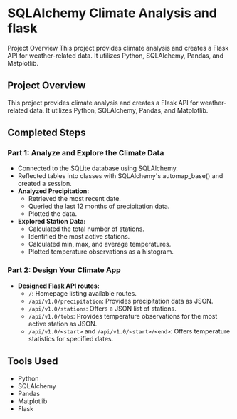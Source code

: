 
# SQLAlchemy Climate Analysis and flask
Project Overview
This project provides climate analysis and creates a Flask API for weather-related data. It utilizes Python, SQLAlchemy, Pandas, and Matplotlib.


## Project Overview
This project provides climate analysis and creates a Flask API for weather-related data. It utilizes Python, SQLAlchemy, Pandas, and Matplotlib.

## Completed Steps

### Part 1: Analyze and Explore the Climate Data
- Connected to the SQLite database using SQLAlchemy.
- Reflected tables into classes with SQLAlchemy's automap_base() and created a session.
- **Analyzed Precipitation:**
  - Retrieved the most recent date.
  - Queried the last 12 months of precipitation data.
  - Plotted the data.
- **Explored Station Data:**
  - Calculated the total number of stations.
  - Identified the most active stations.
  - Calculated min, max, and average temperatures.
  - Plotted temperature observations as a histogram.

### Part 2: Design Your Climate App
- **Designed Flask API routes:**
  - `/`: Homepage listing available routes.
  - `/api/v1.0/precipitation`: Provides precipitation data as JSON.
  - `/api/v1.0/stations`: Offers a JSON list of stations.
  - `/api/v1.0/tobs`: Provides temperature observations for the most active station as JSON.
  - `/api/v1.0/<start>` and `/api/v1.0/<start>/<end>`: Offers temperature statistics for specified dates.

## Tools Used
- Python
- SQLAlchemy
- Pandas
- Matplotlib
- Flask
